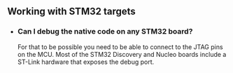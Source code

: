 ## Working with STM32 targets

* ### Can I debug the native code on any STM32 board?
    For that to be possible you need to be able to connect to the JTAG pins on the MCU. Most of the STM32 Discovery and Nucleo boards include a ST-Link hardware that exposes the debug port.
